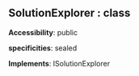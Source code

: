 ## **SolutionExplorer** : class
**Accessibility**: public

**specificities**: sealed

**Implements**: ISolutionExplorer

